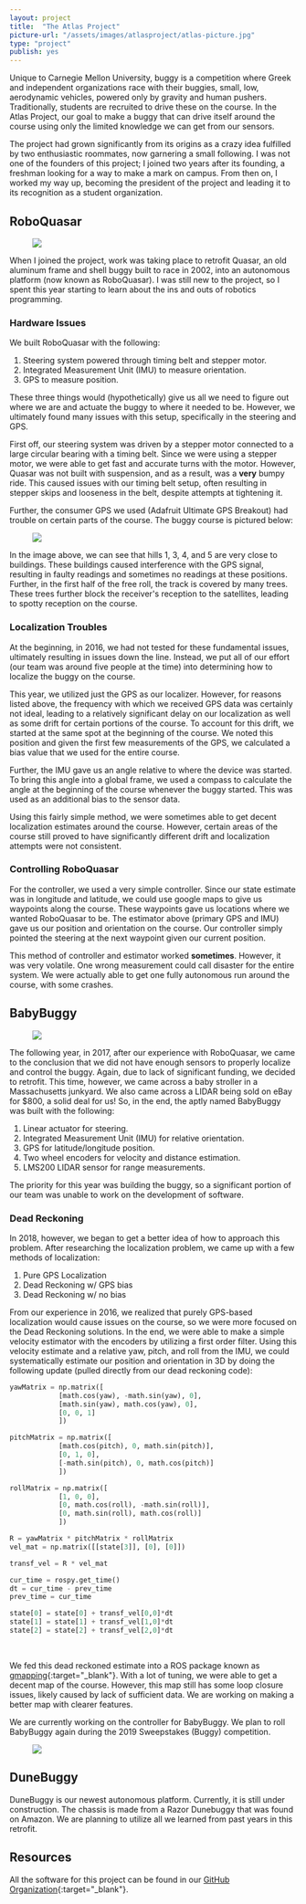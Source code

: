 ```yaml
---
layout: project
title:  "The Atlas Project"
picture-url: "/assets/images/atlasproject/atlas-picture.jpg"
type: "project"
publish: yes
---
```


Unique to Carnegie Mellon University, buggy is a competition where Greek and independent organizations race with their buggies, small, low, aerodynamic vehicles, powered only by gravity and human pushers. Traditionally, students are recruited to drive these on the course. In the Atlas Project, our goal to make a buggy that can drive itself around the course using only the limited knowledge we can get from our sensors.

<!--more-->

The project had grown significantly from its origins as a crazy idea fulfilled by two enthusiastic roommates, now garnering a small following. I was not one of the founders of this project; I joined two years after its founding, a freshman looking for a way to make a mark on campus. From then on, I worked my way up, becoming the president of the project and leading it to its recognition as a student organization.

## RoboQuasar
<figure class="image"><img src="{{'/assets/images/atlasproject/quasar2.jpg' | relative_url}}"></figure>

When I joined the project, work was taking place to retrofit Quasar, an old aluminum frame and shell buggy built to race in 2002, into an autonomous platform (now known as RoboQuasar). I was still new to the project, so I spent this year starting to learn about the ins and outs of robotics programming.

### Hardware Issues

We built RoboQuasar with the following:

1. Steering system powered through timing belt and stepper motor.
2. Integrated Measurement Unit (IMU) to measure orientation.
3. GPS to measure position.

These three things would (hypothetically) give us all we need to figure out where we are and actuate the buggy to where it needed to be. However, we ultimately found many issues with this setup, specifically in the steering and GPS.

First off, our steering system was driven by a stepper motor connected to a large circular bearing with a timing belt. Since we were using a stepper motor, we were able to get fast and accurate turns with the motor. However, Quasar was not built with suspension, and as a result, was a **very** bumpy ride. This caused issues with our timing belt setup, often resulting in stepper skips and looseness in the belt, despite attempts at tightening it.

Further, the consumer GPS we used (Adafruit Ultimate GPS Breakout) had trouble on certain parts of the course. The buggy course is pictured below:

<figure class="image"><img src="{{'/assets/images/atlasproject/course.jpg' | relative_url}}"></figure>

In the image above, we can see that hills 1, 3, 4, and 5 are very close to buildings. These buildings caused interference with the GPS signal, resulting in faulty readings and sometimes no readings at these positions. Further, in the first half of the free roll, the track is covered by many trees. These trees further block the receiver's reception to the satellites, leading to spotty reception on the course.

### Localization Troubles

At the beginning, in 2016, we had not tested for these fundamental issues, ultimately resulting in issues down the line. Instead, we put all of our effort (our team was around five people at the time) into determining how to localize the buggy on the course.

This year, we utilized just the GPS as our localizer. However, for reasons listed above, the frequency with which we received GPS data was certainly not ideal, leading to a relatively significant delay on our localization as well as some drift for certain portions of the course. To account for this drift, we started at the same spot at the beginning of the course. We noted this position and given the first few measurements of the GPS, we calculated a bias value that we used for the entire course.

Further, the IMU gave us an angle relative to where the device was started. To bring this angle into a global frame, we used a compass to calculate the angle at the beginning of the course whenever the buggy started. This was used as an additional bias to the sensor data.

Using this fairly simple method, we were sometimes able to get decent localization estimates around the course. However, certain areas of the course still proved to have significantly different drift and localization attempts were not consistent.

### Controlling RoboQuasar

For the controller, we used a very simple controller. Since our state estimate was in longitude and latitude, we could use google maps to give us waypoints along the course. These waypoints gave us locations where we wanted RoboQuasar to be. The estimator above (primary GPS and IMU) gave us our position and orientation on the course. Our controller simply pointed the steering at the next waypoint given our current position.

This method of controller and estimator worked **sometimes**. However, it was very volatile. One wrong measurement could call disaster for the entire system. We were actually able to get one fully autonomous run around the course, with some crashes.

## BabyBuggy

<figure class="image"><img src="{{'/assets/images/atlasproject/babybuggy1.jpg' | relative_url}}"></figure>

The following year, in 2017, after our experience with RoboQuasar, we came to the conclusion that we did not have enough sensors to properly localize and control the buggy. Again, due to lack of significant funding, we decided to retrofit. This time, however, we came across a baby stroller in a Massachusetts junkyard. We also came across a LIDAR being sold on eBay for $800, a solid deal for us! So, in the end, the aptly named BabyBuggy was built with the following:

1. Linear actuator for steering.
2. Integrated Measurement Unit (IMU) for relative orientation.
3. GPS for latitude/longitude position.
4. Two wheel encoders for velocity and distance estimation.
5. LMS200 LIDAR sensor for range measurements.

The priority for this year was building the buggy, so a significant portion of our team was unable to work on the development of software.

### Dead Reckoning

In 2018, however, we began to get a better idea of how to approach this problem. After researching the localization problem, we came up with a few methods of localization:

1. Pure GPS Localization
2. Dead Reckoning w/ GPS bias
3. Dead Reckoning w/ no bias

From our experience in 2016, we realized that purely GPS-based localization would cause issues on the course, so we were more focused on the Dead Reckoning solutions. In the end, we were able to make a simple velocity estimator with the encoders by utilizing a first order filter. Using this velocity estimate and a relative yaw, pitch, and roll from the IMU, we could systematically estimate our position and orientation in 3D by doing the following update (pulled directly from our dead reckoning code):
<br>

```python
yawMatrix = np.matrix([
            [math.cos(yaw), -math.sin(yaw), 0],
            [math.sin(yaw), math.cos(yaw), 0],
            [0, 0, 1]
            ])

pitchMatrix = np.matrix([
            [math.cos(pitch), 0, math.sin(pitch)],
            [0, 1, 0],
            [-math.sin(pitch), 0, math.cos(pitch)]
            ])

rollMatrix = np.matrix([
            [1, 0, 0],
            [0, math.cos(roll), -math.sin(roll)],
            [0, math.sin(roll), math.cos(roll)]
            ])

R = yawMatrix * pitchMatrix * rollMatrix
vel_mat = np.matrix([[state[3]], [0], [0]])

transf_vel = R * vel_mat

cur_time = rospy.get_time()
dt = cur_time - prev_time
prev_time = cur_time

state[0] = state[0] + transf_vel[0,0]*dt
state[1] = state[1] + transf_vel[1,0]*dt
state[2] = state[2] + transf_vel[2,0]*dt
```
<br>

We fed this dead reckoned estimate into a ROS package known as [gmapping](http://wiki.ros.org/gmapping){:target="_blank"}. With a lot of tuning, we were able to get a decent map of the course. However, this map still has some loop closure issues, likely caused by lack of sufficient data. We are working on making a better map with clearer features.

We are currently working on the controller for BabyBuggy. We plan to roll BabyBuggy again during the 2019 Sweepstakes (Buggy) competition.

<figure class="image"><img src="{{'/assets/images/atlasproject/map.png' | relative_url}}"></figure>

## DuneBuggy

DuneBuggy is our newest autonomous platform. Currently, it is still under construction. The chassis is made from a Razor Dunebuggy that was found on Amazon. We are planning to utilize all we learned from past years in this retrofit.

## Resources

All the software for this project can be found in our [GitHub Organization](https://github.com/AtlasBuggy){:target="_blank"}.